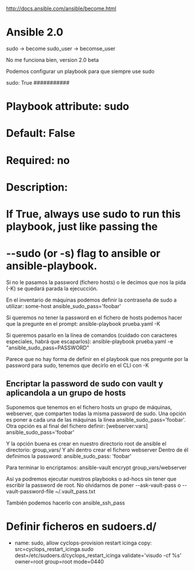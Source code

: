 http://docs.ansible.com/ansible/become.html

# Ansible 2.0
sudo -> become
sudo_user -> becomse_user

No me funciona bien, version 2.0 beta


Podemos configurar un playbook para que siempre use sudo

  sudo: True
  ###########
  # Playbook attribute: sudo
  # Default: False
  # Required: no
  # Description:
  #   If True, always use sudo to run this playbook, just like passing the
  #   --sudo (or -s) flag to ansible or ansible-playbook.

Si no le pasamos la password (fichero hosts) o le decimos que nos la pida (-K) se quedará parada la ejecucción.


En el inventario de máquinas podemos definir la contraseña de sudo a utilizar:
some-host ansible_sudo_pass='foobar'


Si queremos no tener la password en el fichero de hosts podemos hacer que la pregunte en el prompt:
ansible-playbook prueba.yaml -K

Si queremos pasarlo en la línea de comandos (cuidado con caracteres especiales, habrá que escaparlos):
ansible-playbook prueba.yaml -e "ansible_sudo_pass=PASSWORD"

Parece que no hay forma de definir en el playbook que nos pregunte por la password para sudo, tenemos que decirlo en el CLI con -K


## Encriptar la password de sudo con vault y aplicandola a un grupo de hosts ##
Suponemos que tenemos en el fichero hosts un grupo de máquinas, webserver, que comparten todas la misma password de sudo.
Una opción es poner a cada una de las máquinas la línea ansible_sudo_pass='foobar'.
Otra opción es al final del fichero definir:
[webserver:vars]
ansible_sudo_pass='foobar'

Y la opción buena es crear en nuestro directorio root de ansible el directorio:
group_vars/
Y ahí dentro crear el fichero webserver
Dentro de él definimos la password:
ansible_sudo_pass: 'foobar'

Para terminar lo encriptamos:
ansible-vault encrypt group_vars/webserver

Así ya podremos ejecutar nuestros playbooks o ad-hocs sin tener que escribir la password de root.
No olvidarnos de poner
--ask-vault-pass
o
--vault-password-file ~/.vault_pass.txt


También podemos hacerlo con ansible_ssh_pass


# Definir ficheros en sudoers.d/
- name: sudo, allow cyclops-provision restart icinga
  copy: src=cyclops_restart_icinga.sudo
        dest=/etc/sudoers.d/cyclops_restart_icinga
        validate='visudo -cf %s'
        owner=root group=root mode=0440


